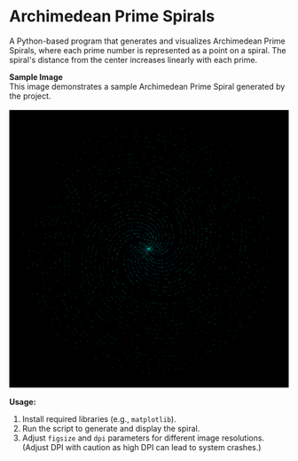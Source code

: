# Archimedean Prime Spirals

A Python-based program that generates and visualizes Archimedean Prime Spirals, where each prime number is represented as a point on a spiral. The spiral's distance from the center increases linearly with each prime.

**Sample Image**<br>
This image demonstrates a sample Archimedean Prime Spiral generated by the project.
<br><br>
![Archimedean Prime Spiral Visualization](spiral_example.png)


**Usage:** 
1. Install required libraries (e.g., `matplotlib`).
2. Run the script to generate and display the spiral.
3. Adjust `figsize` and `dpi` parameters for different image resolutions. (Adjust DPI with caution as high DPI can lead to system crashes.)
